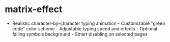 # matrix-effect
- Realistic character-by-character typing animation - Customizable "green code" color scheme - Adjustable typing speed and effects - Optional falling symbols background - Smart disabling on selected pages
